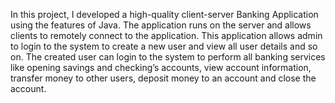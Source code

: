 In this project, I developed a high-quality client-server Banking Application using the features of Java. The application runs on the server and allows clients to remotely connect to the application. This application allows admin to login to the system to create a new user and view all user details and so on. The created user can login to the system to perform all banking services like opening savings and checking’s accounts, view account information, transfer money to other users, deposit money to an account and close the account.